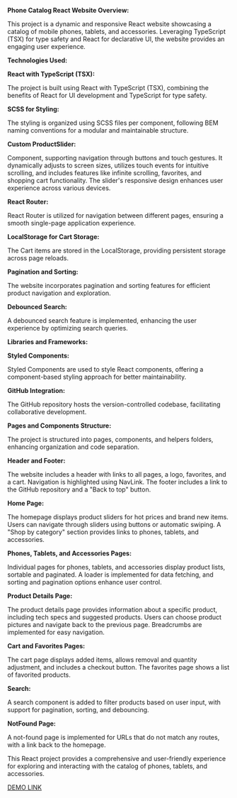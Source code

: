 **Phone Catalog React Website Overview:**

This project is a dynamic and responsive React website showcasing a catalog of mobile phones, tablets, and accessories. Leveraging TypeScript (TSX) for type safety and React for declarative UI, the website provides an engaging user experience.

**Technologies Used:**

**React with TypeScript (TSX):**

The project is built using React with TypeScript (TSX), combining the benefits of React for UI development and TypeScript for type safety.

**SCSS for Styling:**

The styling is organized using SCSS files per component, following BEM naming conventions for a modular and maintainable structure.

**Custom ProductSlider:**

Component, supporting navigation through buttons and touch gestures. It dynamically adjusts to screen sizes, utilizes touch events for intuitive scrolling, and includes features like infinite scrolling, favorites, and shopping cart functionality. The slider's responsive design enhances user experience across various devices.

**React Router:**

React Router is utilized for navigation between different pages, ensuring a smooth single-page application experience.

**LocalStorage for Cart Storage:**

The Cart items are stored in the LocalStorage, providing persistent storage across page reloads.

**Pagination and Sorting:**

The website incorporates pagination and sorting features for efficient product navigation and exploration.

**Debounced Search:**

A debounced search feature is implemented, enhancing the user experience by optimizing search queries.

**Libraries and Frameworks:**

**Styled Components:**

Styled Components are used to style React components, offering a component-based styling approach for better maintainability.

**GitHub Integration:**

The GitHub repository hosts the version-controlled codebase, facilitating collaborative development.

**Pages and Components Structure:**

The project is structured into pages, components, and helpers folders, enhancing organization and code separation.

**Header and Footer:**

The website includes a header with links to all pages, a logo, favorites, and a cart. Navigation is highlighted using NavLink. The footer includes a link to the GitHub repository and a "Back to top" button.

**Home Page:**

The homepage displays product sliders for hot prices and brand new items. Users can navigate through sliders using buttons or automatic swiping. A "Shop by category" section provides links to phones, tablets, and accessories.

**Phones, Tablets, and Accessories Pages:**

Individual pages for phones, tablets, and accessories display product lists, sortable and paginated. A loader is implemented for data fetching, and sorting and pagination options enhance user control.

**Product Details Page:**

The product details page provides information about a specific product, including tech specs and suggested products. Users can choose product pictures and navigate back to the previous page. Breadcrumbs are implemented for easy navigation.

**Cart and Favorites Pages:**

The cart page displays added items, allows removal and quantity adjustment, and includes a checkout button. The favorites page shows a list of favorited products.

**Search:**

A search component is added to filter products based on user input, with support for pagination, sorting, and debouncing.

**NotFound Page:**

A not-found page is implemented for URLs that do not match any routes, with a link back to the homepage.

This React project provides a comprehensive and user-friendly experience for exploring and interacting with the catalog of phones, tablets, and accessories.

[DEMO LINK](https://IvanVaverchak.github.io/phone-catalog/)
